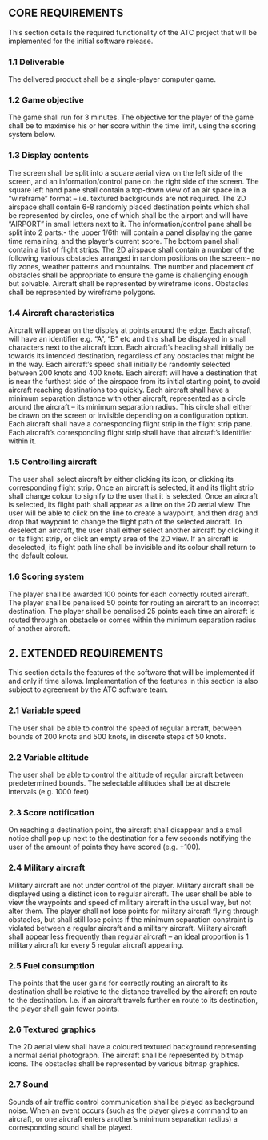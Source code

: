 ## CORE REQUIREMENTS ##
This section details the required functionality of the ATC project that will be implemented for the initial software release.

### 1.1	Deliverable ###

The delivered product shall be a single-player computer game.
### 1.2	Game objective ###
The game shall run for 3 minutes.
The objective for the player of the game shall be to maximise his or her score within the time limit, using the scoring system below.
### 1.3	Display contents ###
The screen shall be split into a square aerial view on the left side of the screen, and an information/control pane on the right side of the screen.
The square left hand pane shall contain a top-down view of an air space in a “wireframe” format – i.e. textured backgrounds are not required.
The 2D airspace shall contain 6-8 randomly placed destination points which shall be represented by circles, one of which shall be the airport and will have “AIRPORT” in small letters next to it.
The information/control pane shall be split into 2 parts:- the upper 1/6th will contain a panel displaying the game time remaining, and the player’s current score. The bottom panel shall contain a list of flight strips.
The 2D airspace shall contain a number of the following various obstacles arranged in random positions on the screen:- no fly zones, weather patterns and mountains.
The number and placement of obstacles shall be appropriate to ensure the game is challenging enough but solvable.
Aircraft shall be represented by wireframe icons.
Obstacles shall be represented by wireframe polygons.
### 1.4	Aircraft characteristics ###
Aircraft will appear on the display at points around the edge.
Each aircraft will have an identifier e.g. “A”, “B” etc and this shall be displayed in small characters next to the aircraft icon.
Each aircraft’s heading shall initially be towards its intended destination, regardless of any obstacles that might be in the way.
Each aircraft’s speed shall initially be randomly selected between 200 knots and 400 knots.
Each aircraft will have a destination that is near the furthest side of the airspace from its initial starting point, to avoid aircraft reaching destinations too quickly.
Each aircraft shall have a minimum separation distance with other aircraft, represented as a circle around the aircraft – its minimum separation radius. This circle shall either be drawn on the screen or invisible depending on a configuration option.
Each aircraft shall have a corresponding flight strip in the flight strip pane.
Each aircraft’s corresponding flight strip shall have that aircraft’s identifier within it.
### 1.5	Controlling aircraft ###
The user shall select aircraft by either clicking its icon, or clicking its corresponding flight strip.
Once an aircraft is selected, it and its flight strip shall change colour to signify to the user that it is selected.
Once an aircraft is selected, its flight path shall appear as a line on the 2D aerial view.
The user will be able to click on the line to create a waypoint, and then drag and drop that waypoint to change the flight path of the selected aircraft.
To deselect an aircraft, the user shall either select another aircraft by clicking it or its flight strip, or click an empty area of the 2D view.
If an aircraft is deselected, its flight path line shall be invisible and its colour shall return to the default colour.
### 1.6	Scoring system ###
The player shall be awarded 100 points for each correctly routed aircraft.
The player shall be penalised 50 points for routing an aircraft to an incorrect destination.
The player shall be penalised 25 points each time an aircraft is routed through an obstacle or comes within the minimum separation radius of another aircraft.

## 2.	EXTENDED REQUIREMENTS ##
This section details the features of the software that will be implemented if and only if time allows. Implementation of the features in this section is also subject to agreement by the ATC software team.
### 2.1	Variable speed ###
The user shall be able to control the speed of regular aircraft, between bounds of 200 knots and 500 knots, in discrete steps of 50 knots.
### 2.2	Variable altitude ###
The user shall be able to control the altitude of regular aircraft between predetermined bounds. The selectable altitudes shall be at discrete intervals (e.g. 1000 feet)
### 2.3	Score notification ###
On reaching a destination point, the aircraft shall disappear and a small notice shall pop up next to the destination for a few seconds notifying the user of the amount of points they have scored (e.g. +100).
### 2.4	Military aircraft ###
Military aircraft are not under control of the player.
Military aircraft shall be displayed using a distinct icon to regular aircraft.
The user shall be able to view the waypoints and speed of military aircraft in the usual way, but not alter them.
The player shall not lose points for military aircraft flying through obstacles, but shall still lose points if the minimum separation constraint is violated between a regular aircraft and a military aircraft.
Military aircraft shall appear less frequently than regular aircraft – an ideal proportion is 1 military aircraft for every 5 regular aircraft appearing.
### 2.5	Fuel consumption ###
The points that the user gains for correctly routing an aircraft to its destination shall be relative to the distance travelled by the aircraft en route to the destination. I.e. if an aircraft travels further en route to its destination, the player shall gain fewer points.
### 2.6	Textured graphics ###
The 2D aerial view shall have a coloured textured background representing a normal aerial photograph.
The aircraft shall be represented by bitmap icons.
The obstacles shall be represented by various bitmap graphics.
### 2.7	Sound ###
Sounds of air traffic control communication shall be played as background noise.
When an event occurs (such as the player gives a command to an aircraft, or one aircraft enters another’s minimum separation radius) a corresponding sound shall be played.